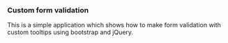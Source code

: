 ### Custom form validation

This is a simple application which shows how to make form validation with custom tooltips using bootstrap and jQuery.
